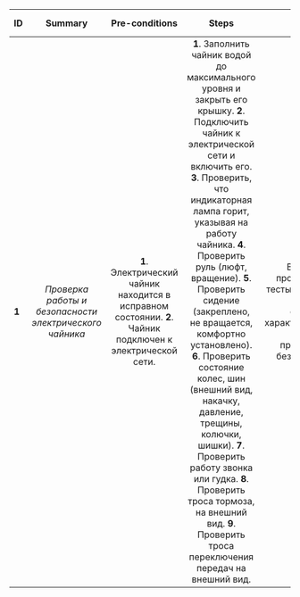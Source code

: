 ID | Summary | Pre-conditions | Steps | Expected results
:--|:-------:|:--------------:|:-----:|-----------------:
**1** | *Проверка работы и безопасности электрического чайника* | **1**. Электрический чайник находится в исправном состоянии. **2**. Чайник подключен к электрической сети. | **1**. Заполнить чайник водой до максимального уровня и закрыть его крышку. **2**. Подключить чайник к электрической сети и включить его. **3**. Проверить, что индикаторная лампа горит, указывая на работу чайника. **4**. Проверить руль (люфт, вращение). **5**. Проверить сидение (закреплено, не вращается, комфортно установлено). **6**. Проверить состояние колес, шин (внешний вид, накачку, давление, трещины, колючки, шишки). **7**. Проверить работу звонка или гудка.  **8**. Проверить троса тормоза, на внешний вид. **9**. Проверить троса переключения передач на внешний вид.   | Велосипед проходит все тесты успешно, все его функции и характеристики работают правильно и без проблем. 
